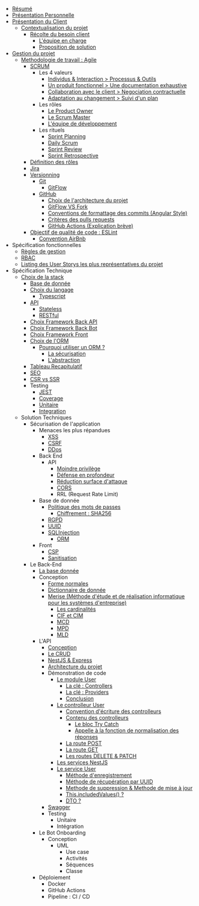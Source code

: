 - <a href='./resume.md'>Résumé</a>
- <a href='./self-pres.md'>Présentation Personnelle</a>
- <a href='./project-pres.md'>Présentation du Client</a>
  - <a href='./project-pres.md#context'>Contextualisation du projet</a>
    - <a href='./project-pres#client'>Récolte du besoin client</a>
      - <a href='./project-pres.md#team'>L'équipe en charge</a>
      - <a href='./project-pres.md#proposition-de-solution--discord-vs-from-sratch'>Proposition de solution</a>
- <a href='./project-management.md'>Gestion du projet</a>
  - <a href='./project-management.md#méthodologie-de-travail--agile'>Methodologie de travail : Agile
      - <a href='./project-management.md#scrum'>SCRUM</a>
        - Les 4 valeurs
          - <a href='./project-management.md#individus--interaction--processus--outils'>Individus & Interaction > Processus & Outils</a>
          - <a href='./project-management.md#un-produit-fonctionnel--une-documentation-exhaustive'>Un produit fonctionnel > Une documentation exhaustive</a>
          - <a href='./project-management.md#collaboration-avec-le-client--negociation-contractuelle'>Collaboration avec le client > Negociation contractuelle</a>
          - <a href='./project-management.md#adaptation-au-changement--suivi-dun-plan'>Adaptation au changement > Suivi d'un plan</a>
        - Les rôles
          - <a href='./project-management.md#product-owner'>Le Product Owner</a>
          - <a href='./project-management.md#le-scrum-master'>Le Scrum Master</a>
          - <a href='./project-management.md#léquipe-de-développement'>L'équipe de développement</a>
        - Les rituels
          - <a href='./project-management.md#sprint-planning'>Sprint Planning</a>
          - <a href='./project-management.md#daily-scrum'>Daily Scrum</a>
          - <a href='./project-management.md#sprint-review'>Sprint Review</a>
          - <a href='./project-management.md#sprint-retrospective'>Sprint Retrospective</a>
      - <a href='./project-management.md#définition-des-rôles'>Définition des rôles</a>
      - <a href='./project-management.md#jira'>Jira</a>
    - <a href='./project-management.md#versionning'>Versionning</a>
      - <a href='./project-management.md#git'>Git</a>
        - <a href='./project-management.md#gitflow'>GitFlow</a>
      - <a href='./project-management.md#github'>GitHub</a>
        - <a href='./project-management.md#mono-repository-vs-multi-repository'>Choix de l'architecture du projet</a>
        - <a href='./project-management.md#gitflow-vs-fork'>GitFlow VS Fork</a>
        - <a href='./project-management.md#convention-de-formatage-des-commits'>Conventions de formattage des commits (Angular Style)</a>
        - <a href='./project-management.md#critères-des-pull-requests'>Critères des pulls requests</a>
        - <a href='./project-management.md#github-actions'>GitHub Actions (Explication brève)</a>
    - <a href='./project-management.md#qualité-de-code--eslint'>Objectif de qualité de code : ESLint</a>
      - <a href='./project-management.md#la-convention-airbnb'>Convention AirBnb</a>
- Spécification fonctionnelles
  - <a href='./gestion-rules.md'>Règles de gestion</a>
  - <a href='./rbac.md'>RBAC</a>
  - <a href='./user-stories.md'>Listing des User Storys les plus représentatives du projet</a>
- Spécification Technique
  - <a href='./stack-choice.md'>Choix de la stack</a>
    - <a href='./stack-choice.md#la-base-de-données--postgresql'>Base de donnée</a>
    - <a href='./stack-choice.md#choix-du-langage'>Choix du langage</a>
      - <a href='./stack-choice.md#typescript'>Typescript</a>
    - <a href='./stack-choice.md#api'>API</a>
      - <a href='./stack-choice.md#stateless'>Stateless</a>
      - <a href='./stack-choice.md#restful-api'>RESTful</a>
    - <a href='./stack-choice.md#analyse-du-framework-back-end-api'>Choix Framework Back API</a>
    - <a href='./stack-choice.md#choix-du-framework-back-end-bot'>Choix Framework Back Bot</a>
    - <a href='./stack-choice.md#analyse-du-framework-front-end'>Choix Framework Front</a>
    - <a href='./stack-choice.md#analyse-de-lorm-object-relationnal-mapping'>Choix de l'ORM</a>
      - <a href='./stack-choice.md#pourquoi-utiliser-un-orm'>Pourquoi utiliser un ORM ?</a>
        - <a href='./stack-choice.md#la-sécurisation'>La sécurisation</a>
        - <a href='./stack-choice.md#labstraction'>L'abstraction</a>
    - <a href='./stack-choice.md#tableau-récapitulatif'>Tableau Recapitulatif</a>
    - <a href='./stack-choice.md#seo'>SEO</a>
    - <a href='./stack-choice.md#csr'>CSR vs SSR</a>
    - Testing
      - <a href='./stack-choice.md#jest'>JEST</a>
      - <a href='./stack-choice.md#coverage'>Coverage</a>
      - <a href='./stack-choice.md#le-test-unitaire'>Unitaire</a>
      - <a href='./stack-choice.md#le-test-dintégration'>Integration</a>
  - Solution Techniques
    - Sécurisation de l'application
      - Menaces les plus répandues
        - <a href='./technical-solutions/security.md#xss'>XSS</a>
        - <a href='./technical-solutions/security.md#csrf'>CSRF</a>
        - <a href='./technical-solutions/security.md#ddos-distributed-denial-of-service--attaque-par-déni-de-service'>DDos</a>
      - Back End
        - API
          - <a href='./technical-solutions/backend/security.md#moindre-privilège'>Moindre privilège</a>
          - <a href='./technical-solutions/backend/security.md#défense-en-profondeur'>Défense en profondeur</a>
          - <a href='./technical-solutions/backend/security.md#réduction-de-la-surface-dattaque'>Réduction surface d'attaque</a>
          - <a href='./technical-solutions/backend/security.md#cors'>CORS</a>
          - RRL (Request Rate Limit)
      - Base de donnée
        - <a href='./technical-solutions/backend/security.md#politique-des-mots-de-passe'>Politique des mots de passes</a>
          - <a href='./technical-solutions/backend/security.md#chiffrement--sha-256'>Chiffrement : SHA256</a>
        - <a href='./technical-solutions/backend/security.md#rgpd-règlement-général-sur-la-protection-des-données'>RGPD</a>
        - <a href='./technical-solutions/backend/security.md#uuid-universally-unique-identifiers'>UUID</a>
        - <a href='./technical-solutions/backend/security.md#sqlinjection'>SQLInjection
          - <a href='./technical-solutions/backend/security.md#orm'>ORM</a>
      - Front
        - <a href='./technical-solutions/security.md#csp'>CSP</a>
        - <a href='./technical-solutions/security.md#sanitisation'>Sanitisation</a>
    - Le Back-End
      -  <a href='technical-solutions/backend/database.md'>La base donnée</a>
        - Conception
          - <a href='technical-solutions/backend/database.md#formes-normales'>Forme normales</a>
          - <a href='technical-solutions/backend/database.md#dictionnaire-de-donnée'>Dictionnaire de donnée</a>
          - <a href='technical-solutions/backend/database.md#merise'>Merise (Méthode d'étude et de réalisation informatique pour les systèmes d'entreprise)</a>
            - <a href='technical-solutions/backend/database.md#les-cardinalités'>Les cardinalités</a>
            - <a href='technical-solutions/backend/database.md#cif-ou-cim'>CIF et CIM</a>
            - <a href='technical-solutions/backend/database.md#mcd-modèle-conceptuel-de-donnée'>MCD</a>
            - <a href='technical-solutions/backend/database.md#mpd-modèle-physique-de-donnée'>MPD</a>
            - <a href='technical-solutions/backend/database.md#mld-modèle-logique-de-donnée'>MLD</a>
      - L'API
        - <a href='technical-solutions/backend/api.md#conception'>Conception</a>
        - <a href='technical-solutions/backend/api.md#crud-create-read-update-delete'>Le CRUD</a>
        - <a href='technical-solutions/backend/api.md#nestjs--express'>NestJS & Express</a>
        - <a href='technical-solutions/backend/api.md#architecture-de-lapi--nestjs'>Architecture du projet</a>
        - Démonstration de code
          - <a href='technical-solutions/backend/api.md#le-module--user'>Le module User</a>
            - <a href='technical-solutions/backend/api.md#la-clé-controllers'>La clé : Controllers</a>
            - <a href='technical-solutions/backend/api.md#la-clé-providers'>La clé : Providers</a>
            - <a href='technical-solutions/backend/api.md#conclusion-module'>Conclusion</a>
          - <a href='technical-solutions/backend/api.md#le-controlleur--user'>Le controlleur User</a>
            - <a href='technical-solutions/backend/api.md#conventions-décriture-des-controlleurs'>Convention d'écriture des controlleurs</a>
            - <a href='technical-solutions/backend/api.md#contenu-des-controlleurs'>Contenu des controlleurs</a>
              - <a href='technical-solutions/backend/api.md#le-bloc-try-catch'>Le bloc Try Catch</a>
              - <a href='technical-solutions/backend/api.md#appelle-à-la-fonction-de-normalisation-des-réponses'>Appelle à la fonction de normalisation des réponses</a>
            - <a href='technical-solutions/backend/api.md#la-route-post'>La route POST</a>
            - <a href='technical-solutions/backend/api.md#la-route-get'>La route GET</a>
            - <a href='technical-solutions/backend/api.md#les-routes-delete--patch'>Les routes DELETE & PATCH</a>
          - <a href='technical-solutions/backend/api.md#les-services'>Les services NestJS</a>
          - <a href='technical-solutions/backend/api.md#le-service--user'>Le service User</a>
            - <a href='technical-solutions/backend/api.md#méthode-denregistrement'>Méthode d'enregistrement</a>
            - <a href='technical-solutions/backend/api.md#méthode-de-récupération-par-uuid'>Méthode de récupération par UUID</a>
            - <a href='technical-solutions/backend/api.md#methode-de-suppression--methode-de-mise-à-jour'>Methode de suppression & Methode de mise à jour</a>
            - <a href='technical-solutions/backend/api.md#thisincludedvalues'>This.includedValues() ?</a>
            - <a href='technical-solutions/backend/api.md#dto'>DTO ?</a>
        - <a href='technical-solutions/backend/api.md#swagger'>Swagger</a>
        - Testing
          - Unitaire
          - Intégration
      - Le Bot Onboarding
        - Conception
          - UML
            - Use case
            - Activités
            - Séquences
            - Classe
      - Déploiement
        - Docker
        - GitHub Actions
        - Pipeline : CI / CD